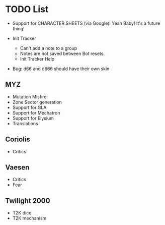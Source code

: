 # TODO List

- Support for CHARACTER SHEETS (via Google)! Yeah Baby! It's a future thing!
- Init Tracker
  * Can't add a note to a group
  * Notes are not saved between Bot resets.
  * Init Tracker Help

- Bug: d66 and d666 should have their own skin

## MYZ
- Mutation Misfire
- Zone Sector generation
- Support for GLA
- Support for Mechatron
- Support for Elysium
- Translations

## Coriolis
- Critics

## Vaesen
- Critics
- Fear

## Twilight 2000
- T2K dice
- T2K mechanism

